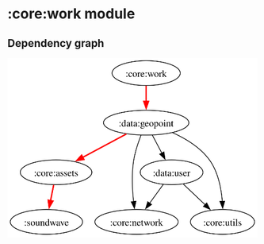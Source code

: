 # :core:work module
## Dependency graph
![Dependency graph](../../docs/images/graphs/dep_graph_core_work.svg)
